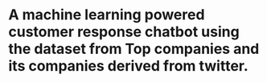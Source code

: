 # A machine learning powered customer response chatbot using the dataset from Top companies and its companies derived from twitter. 

